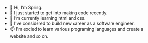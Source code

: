 - 👋 Hi, I’m Spring.
- 👀 I just started to get into making code recently.
- 🌱 I’m currently learning html and css.
- 💞️ I've considered to build new career as a software engineer.
- 📫 I'm excied to learn various programing languages and create a website and so on.
<!---
Haru0721/Haru0721 is a ✨ special ✨ repository because its `README.md` (this file) appears on your GitHub profile.
You can click the Preview link to take a look at your changes.
--->
